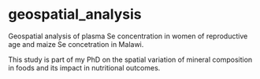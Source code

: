 # geospatial_analysis

Geospatial analysis of plasma Se concentration in women of reproductive age and maize Se concetration in Malawi. 

This study is part of my PhD on the spatial variation of mineral composition in foods and its impact in nutritional outcomes. 
